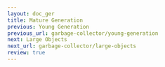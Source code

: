 ```yaml
---
layout: doc_ger
title: Mature Generation
previous: Young Generation
previous_url: garbage-collector/young-generation
next: Large Objects
next_url: garbage-collector/large-objects
review: true
---
```

